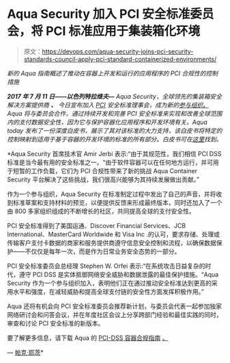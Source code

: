 # Aqua Security 加入 PCI 安全标准委员会，将 PCI 标准应用于集装箱化环境

> 原文：<https://devops.com/aqua-security-joins-pci-security-standards-council-apply-pci-standard-containerized-environments/>

*新的 Aqua 指南概述了推动在容器上开发和运行的应用程序的 PCI 合规性的控制措施*

****2017 年 7 月 11 日——以色列特拉维夫—*** Aqua Security，全球领先的集装箱安全解决方案提供商 ***、*** 今日宣布加入 [PCI](https://www.pcisecuritystandards.org/index.php) 安全标准理事会，成为新的[参与组织。](https://www.pcisecuritystandards.org/get_involved/member_list.php) Aqua 将与委员会合作，通过持续开发和完善 PCI 安全标准来实现和改善全球范围内的支付数据安全性，因为它与保护容器化应用程序和开发环境有关。Aqua today 发布了一份深度白皮书，展示了其对该标准的大力支持，该白皮书将特定的控制映射到适用于基于容器的开发环境的标准的所有部分。白皮书可在[这里](http://info.aquasec.com/pci-dss-compliance-for-containers-guide)找到。*

 *Aqua Security 首席技术官 Amir Jerbi 表示:“由于其规范性，我们相信 PCI DSS 标准是当今最有用的安全标准之一。“由于软件容器可以在任何地方运行，并可用于短暂的工作负载，它们为 PCI 合规性带来了新的挑战 Aqua Container Security 平台解决了这些挑战，我们很高兴能够为其持续发展做出贡献。”

作为一个参与组织，Aqua Security 在标准制定过程中发出了自己的声音，并将收到标准草案和支持材料的预览，以便提供反馈来形成最终版本，同时还加入了一个由 800 多家组织组成的不断增长的社区，共同提高全球的支付安全性。

PCI 安全标准得到了美国运通、Discover Financial Services、JCB International、MasterCard Worldwide 和 Visa Inc .的认可，要求存储、处理或传输客户支付卡数据的商家和服务提供商遵守信息安全控制和流程，以确保数据保护——不仅仅是每年一次，而是作为日常业务安全态势的一部分。

PCI 安全标准委员会总经理 Stephen W. Orfei 表示:“在系统攻击日益复杂的时代，遵守 PCI DSS 是实体抵御网络安全威胁和数据泄露的最佳保护措施。“Aqua Security 作为一个参与组织加入，表明他们正在通过推动安全标准达到更高的采用水平和强度，在减轻威胁和提高全球支付链的安全性方面发挥积极作用。”

Aqua 还将有机会向 PCI 安全标准委员会推荐新计划，与委员会代表一起参加独家网络研讨会和问答会议，并在年度社区会议上分享跨部门经验和最佳实践的同时，审查和讨论 PCI 安全标准的新版本。

要了解更多信息，请下载 Aqua 的 [PCI-DSS 容器合规指南](http://info.aquasec.com/pci-dss-compliance-for-containers-guide) [。](http://info.aquasec.com/pci-dss-compliance-for-containers-guide)

— [帕克·耶茨](https://devops.com/author/parkerdevops-com/)*